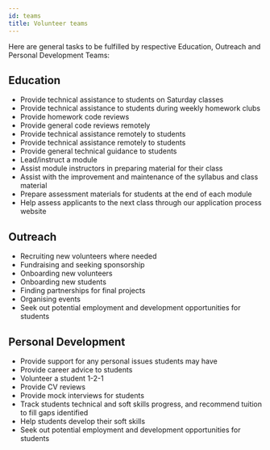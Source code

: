 ```yaml
---
id: teams
title: Volunteer teams
---
```


Here are general tasks to be fulfilled by respective Education, Outreach and Personal Development Teams:

## Education

- Provide technical assistance to students on Saturday classes
- Provide technical assistance to students during weekly homework clubs
- Provide homework code reviews
- Provide general code reviews remotely
- Provide technical assistance remotely to students
- Provide technical assistance remotely to students
- Provide general technical guidance to students
- Lead/instruct a module
- Assist module instructors in preparing material for their class
- Assist with the improvement and maintenance of the syllabus and class material
- Prepare assessment materials for students at the end of each module
- Help assess applicants to the next class through our application process website

## Outreach

- Recruiting new volunteers where needed
- Fundraising and seeking sponsorship
- Onboarding new volunteers
- Onboarding new students
- Finding partnerships for final projects
- Organising events
- Seek out potential employment and development opportunities for students

## Personal Development

- Provide support for any personal issues students may have
- Provide career advice to students
- Volunteer a student 1-2-1
- Provide CV reviews
- Provide mock interviews for students
- Track students technical and soft skills progress, and recommend tuition to fill gaps identified
- Help students develop their soft skills
- Seek out potential employment and development opportunities for students
